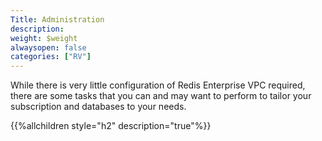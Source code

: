 ```yaml
---
Title: Administration
description: 
weight: $weight
alwaysopen: false
categories: ["RV"]
---
```

While there is very little configuration of Redis Enterprise VPC
required, there are some tasks that you can and may want to perform to
tailor your subscription and databases to your needs.

{{%allchildren style="h2" description="true"%}}
